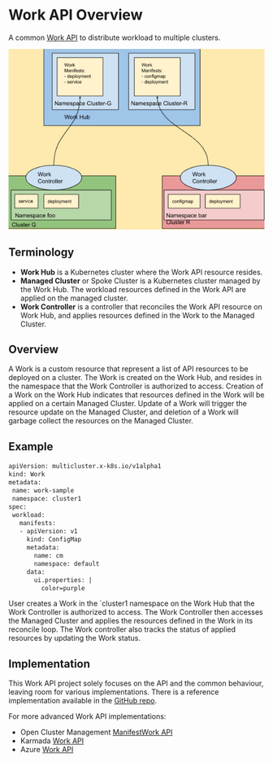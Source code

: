 # Work API Overview

A common [Work API](https://github.com/kubernetes-sigs/work-api) to distribute workload to multiple clusters.

![Alt](../images/work-api.png "Work API")

## Terminology

- **Work Hub** is a Kubernetes cluster where the Work API resource resides.
- **Managed Cluster** or Spoke Cluster is a Kubernetes cluster managed by the Work Hub. 
The workload resources defined in the Work API are applied on the managed cluster. 
- **Work Controller** is a controller that reconciles the Work API resource on Work Hub, 
and applies resources defined in the Work to the Managed Cluster.


## Overview

A Work is a custom resource that represent a list of API resources to be deployed on a cluster.
The Work is created on the Work Hub, and resides in the namespace that the Work Controller is authorized to access.
Creation of a Work on the Work Hub indicates that resources defined in the Work will be applied on a certain Managed Cluster.
Update of a Work will trigger the resource update on the Managed Cluster, and deletion of a Work will garbage collect the resources on the Managed Cluster.

## Example

```
apiVersion: multicluster.x-k8s.io/v1alpha1
kind: Work
metadata:
 name: work-sample
 namespace: cluster1
spec:
 workload:
   manifests:
   - apiVersion: v1
     kind: ConfigMap
     metadata:
       name: cm
       namespace: default
     data:
       ui.properties: |
         color=purple
```

User creates a Work in the `cluster1 namespace on the Work Hub that the Work Controller is authorized to access. 
The Work Controller then accesses the Managed Cluster and applies the resources defined in the Work in its reconcile loop.
The Work controller also tracks the status of applied resources by updating the Work status.

## Implementation

This Work API project solely focuses on the API and the common behaviour, leaving room for various implementations.
There is a reference implementation available in the [GitHub repo](https://github.com/kubernetes-sigs/work-api).

For more advanced Work API implementations:

- Open Cluster Management [ManifestWork API](https://open-cluster-management.io/concepts/manifestwork/)
- Karmada [Work API](https://github.com/karmada-io/api/tree/main/work/)
- Azure [Work API](https://github.com/Azure/k8s-work-api)
